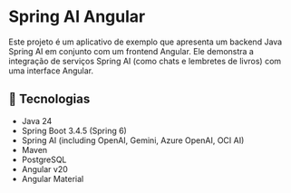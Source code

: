 # Spring AI Angular

Este projeto é um aplicativo de exemplo que apresenta um backend Java Spring AI em conjunto com um frontend Angular. Ele demonstra a integração de serviços Spring AI (como chats e lembretes de livros) com uma interface Angular.

## 🚀 Tecnologias

- Java 24
- Spring Boot 3.4.5 (Spring 6)
- Spring AI (including OpenAI, Gemini, Azure OpenAI, OCI AI)
- Maven
- PostgreSQL
- Angular v20
- Angular Material

<!--
## ✏️ Tutorial (English)

These blog posts describe step by step how to create the code in this repository:

- [Getting Starting with Intelligent Java Applications using Spring AI
](https://loiane.com/2024/12/getting-starting-with-intelligent-java-applications-using-spring-ai/)
- [Intelligent Java Applications using Spring AI and Gemini
](https://loiane.com/2025/01/intelligent-java-applications-using-spring-ai-and-gemini/)

## 💻 Videos (Portuguese)

These videos showcase how to create this repository step by step:

<details><summary><b>Intro and Simple Chat Client</b></summary>

- [Spring AI + Angular: Introdução](https://youtu.be/10oDBG6V5Q8)
- [Spring AI + Angular: Primeiro Projeto [Chat Client]](https://youtu.be/M7j84Y16bFk)
- [Spring AI + Angular: Chat Client com Gemini](https://youtu.be/Kq37KNwt3bA)
- [Spring AI + Angular: Chat Client com Azure OpenAI](https://youtu.be/fjkZjObT3ro)
- Spring AI + Angular: Chat Client com Oracle GenAI
- [Spring AI + Angular: Criando Projeto Angular](https://youtu.be/WUhUB0IChxE)
- Spring AI + Angular: Criando Cliente de Chat
- Spring AI + Angular: Conectando Cliente de Chat com API

</details>

-->
